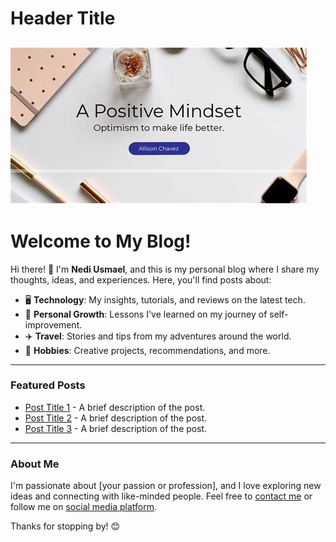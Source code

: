 # Header Title

![Header Image](OIP.jfif)
---
# Welcome to My Blog!

Hi there! 👋 I'm **Nedi Usmael**, and this is my personal blog where I share my thoughts, ideas, and experiences. Here, you'll find posts about:

- 🖥️ **Technology**: My insights, tutorials, and reviews on the latest tech.
- 🌱 **Personal Growth**: Lessons I've learned on my journey of self-improvement.
- ✈️ **Travel**: Stories and tips from my adventures around the world.
- 🎨 **Hobbies**: Creative projects, recommendations, and more.

---

### Featured Posts
- [Post Title 1](#) - A brief description of the post.
- [Post Title 2](#) - A brief description of the post.
- [Post Title 3](#) - A brief description of the post.

---

### About Me
I'm passionate about [your passion or profession], and I love exploring new ideas and connecting with like-minded people. Feel free to [contact me](#) or follow me on [social media platform](#).

Thanks for stopping by! 😊
